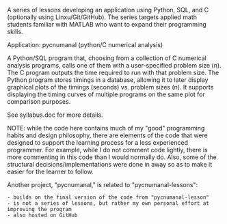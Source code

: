 A series of lessons developing an application using Python, SQL, and C (optionally using Linxu/Git/GitHub). The series targets applied math students familiar with MATLAB who want to expand their programming skills.

Application: pycnumanal  (python/C numerical analysis)

A Python/SQL program that, choosing from a collection of C numerical analysis programs, calls one of them with a user-specified problem size (n). The C program outputs the time required to run with that problem size. The Python program stores timings in a database, allowing it to later display graphical plots of the timings (seconds) vs. problem sizes (n). It supports displaying the timing curves of multiple programs on the same plot for comparison purposes.

See syllabus.doc for more details.

NOTE: while the code here contains much of my "good" programming habits and design philosophy, there are elements of the code that were designed to support the learning process for a less experienced programmer. For example, while I do not comment code lightly, there is more commenting in this code than I would normally do. Also, some of the structural decisions/implementations were done in away so as to make it easier for the learner to follow.

Another project, "pycnumanal," is related to "pycnumanal-lessons":

    - builds on the final version of the code from "pycnumanal-lesson"
    - is not a series of lessons, but rather my own personal effort at improving the program
    - also hosted on GitHub

